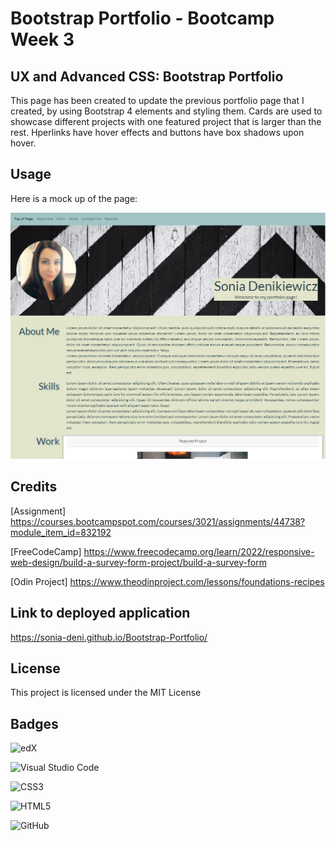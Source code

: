 # Bootstrap Portfolio - Bootcamp Week 3

## UX and Advanced CSS: Bootstrap Portfolio

This page has been created to update the previous portfolio page that I created, by using Bootstrap 4 elements and styling them. Cards are used to showcase different projects with one featured project that is larger than the rest. Hperlinks have hover effects and buttons have box shadows upon hover.

## Usage

Here is a mock up of the page:

![screenshot of portfolio page](./images/portfolio-screenshot.png)

## Credits

[Assignment] https://courses.bootcampspot.com/courses/3021/assignments/44738?module_item_id=832192

[FreeCodeCamp] https://www.freecodecamp.org/learn/2022/responsive-web-design/build-a-survey-form-project/build-a-survey-form

[Odin Project] https://www.theodinproject.com/lessons/foundations-recipes

## Link to deployed application

https://sonia-deni.github.io/Bootstrap-Portfolio/

## License

This project is licensed under the MIT License

## Badges

![edX](https://img.shields.io/badge/edX-%2302262B.svg?style=for-the-badge&logo=edX&logoColor=white)

![Visual Studio Code](https://img.shields.io/badge/Visual%20Studio%20Code-0078d7.svg?style=for-the-badge&logo=visual-studio-code&logoColor=white)

![CSS3](https://img.shields.io/badge/css3-%231572B6.svg?style=for-the-badge&logo=css3&logoColor=white)

![HTML5](https://img.shields.io/badge/html5-%23E34F26.svg?style=for-the-badge&logo=html5&logoColor=white)

![GitHub](https://img.shields.io/badge/github-%23121011.svg?style=for-the-badge&logo=github&logoColor=white)